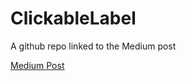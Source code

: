 # ClickableLabel
 A github repo linked to the Medium post
 
 [Medium Post](https://medium.com/@stevenpcurtis.sc/clickable-link-on-a-swift-label-or-textview-98bbb067451d)